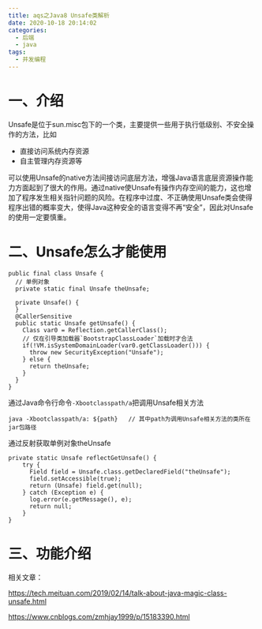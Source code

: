 ```yaml
---
title: aqs之Java8 Unsafe类解析
date: 2020-10-18 20:14:02
categories:
  - 后端
  - java
tags:
  - 并发编程
---
```


# 一、介绍

Unsafe是位于sun.misc包下的一个类，主要提供一些用于执行低级别、不安全操作的方法，比如

- 直接访问系统内存资源
- 自主管理内存资源等

可以使用Unsafe的native方法间接访问底层方法，增强Java语言底层资源操作能力方面起到了很大的作用。通过native使Unsafe有操作内存空间的能力，这也增加了程序发生相关指针问题的风险。在程序中过度、不正确使用Unsafe类会使得程序出错的概率变大，使得Java这种安全的语言变得不再“安全”，因此对Unsafe的使用一定要慎重。 

# 二、Unsafe怎么才能使用

```
public final class Unsafe {
  // 单例对象
  private static final Unsafe theUnsafe;

  private Unsafe() {
  }
  @CallerSensitive
  public static Unsafe getUnsafe() {
    Class var0 = Reflection.getCallerClass();
    // 仅在引导类加载器`BootstrapClassLoader`加载时才合法
    if(!VM.isSystemDomainLoader(var0.getClassLoader())) {    
      throw new SecurityException("Unsafe");
    } else {
      return theUnsafe;
    }
  }
}
```

通过Java命令行命令`-Xbootclasspath/a`把调用Unsafe相关方法 

```
java -Xbootclasspath/a: ${path}   // 其中path为调用Unsafe相关方法的类所在jar包路径 
```

通过反射获取单例对象theUnsafe 

```
private static Unsafe reflectGetUnsafe() {
    try {
      Field field = Unsafe.class.getDeclaredField("theUnsafe");
      field.setAccessible(true);
      return (Unsafe) field.get(null);
    } catch (Exception e) {
      log.error(e.getMessage(), e);
      return null;
    }
}
```

# 三、功能介绍

相关文章：

https://tech.meituan.com/2019/02/14/talk-about-java-magic-class-unsafe.html

https://www.cnblogs.com/zmhjay1999/p/15183390.html